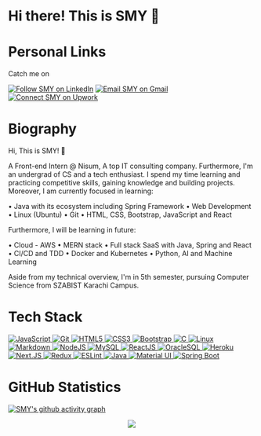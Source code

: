 # Hi there! This is SMY 👋

<h1 align="left">Personal Links</h1>

Catch me on

<p align="left">
  <a href="https://www.linkedin.com/in/sm-y/"><img title="Follow SMY on LinkedIn" src="https://img.shields.io/badge/LinkedIn-0077B5?style=for-the-badge&logo=linkedin&logoColor=white"/></a>
  <a href="mailto:smyaseen164@gmail.com"><img title="Email SMY on Gmail" src="https://img.shields.io/badge/Gmail-D14836?style=for-the-badge&logo=gmail&logoColor=white"/></a>
  <a href="https://www.upwork.com/freelancers/~0120c7b3eef315ce13"><img title="Connect SMY on Upwork" src="https://img.shields.io/badge/Upwork-6FDA44?style=for-the-badge&logo=Upwork&logoColor=white"/></a>
   
  
</p>

<h1 align="left">Biography</h1>

Hi, This is SMY! 👋

A Front-end Intern @ Nisum, A top IT consulting company. Furthermore, I'm an undergrad of CS and a tech enthusiast. I spend my time learning and practicing competitive skills, gaining knowledge and building projects. Moreover, I am currently focused in learning:

• Java with its ecosystem including Spring Framework
• Web Development
• Linux (Ubuntu)
• Git
• HTML, CSS, Bootstrap, JavaScript and React

Furthermore, I will be learning in future:

• Cloud - AWS
• MERN stack
• Full stack SaaS with Java, Spring and React
• CI/CD and TDD
• Docker and Kubernetes
• Python, AI and Machine Learning

Aside from my technical overview, I'm in 5th semester, pursuing Computer Science from SZABIST Karachi Campus.

# Tech Stack

<p align="left">
 <a href="#">
<img alt="JavaScript" src="https://img.shields.io/badge/javascript%20-%23323330.svg?&style=for-the-badge&logo=javascript&logoColor=%23F7DF1E"/>
<img alt="Git" src="https://img.shields.io/badge/git%20-%23F05033.svg?&style=for-the-badge&logo=git&logoColor=white"/>
<img alt="HTML5" src="https://img.shields.io/badge/html5%20-%23E34F26.svg?&style=for-the-badge&logo=html5&logoColor=white"/>
<img alt="CSS3" src="https://img.shields.io/badge/css3%20-%231572B6.svg?&style=for-the-badge&logo=css3&logoColor=white"/>
<img alt="Bootstrap" src="https://img.shields.io/badge/bootstrap%20-%23563D7C.svg?&style=for-the-badge&logo=bootstrap&logoColor=white"/>
<img alt="C" src="https://img.shields.io/badge/c%20-%2300599C.svg?&style=for-the-badge&logo=c&logoColor=white"/>
<img alt="Linux" src="https://img.shields.io/badge/Ubuntu-E95420?style=for-the-badge&logo=ubuntu&logoColor=white" />
<img alt="Markdown" src="https://img.shields.io/badge/markdown-%23000000.svg?&style=for-the-badge&logo=markdown&logoColor=white"/>
<img alt="NodeJS" src="https://img.shields.io/badge/Nodejs-Nodejs?style=for-the-badge&logo=node.js&color=303030"/>
<img alt='MySQL' src="https://img.shields.io/badge/SQL-MySQL?style=for-the-badge&logo=mysql&color=F29111"/>
<img alt='ReactJS' src="https://img.shields.io/badge/ReactJS-ReactJS?style=for-the-badge&logo=react&color=303030"/>   
<img alt='OracleSQL' src="https://img.shields.io/badge/OracleSQL-OracleSQL?style=for-the-badge&logo=oracle&color=F80000"/>
<img alt='Heroku' src="https://img.shields.io/badge/Heroku-Heroku?style=for-the-badge&logo=heroku&color=430098"/>
<img alt='Next.JS' src="https://img.shields.io/badge/NextJS-NextJS?style=for-the-badge&logo=next.js&color=000000"/>
<img alt="Redux" src="https://img.shields.io/badge/Redux-Redux?style=for-the-badge&logo=redux&logoColor=fff&color=764ABC"/>
<img alt="ESLint" src="https://img.shields.io/badge/ESLint-ESLint?style=for-the-badge&logo=eslint&logoColor=fff&color=4B32C3"/>   
<img alt="Java" src="https://img.shields.io/badge/Java-007396?style=for-the-badge&logo=java&logoColor=fff&color=007396"/>
<img alt="Material UI" src="https://img.shields.io/badge/material%2dui-0081CB?style=for-the-badge&logo=material%2Dui&logoColor=fff&color=0081CB"/>
<img alt="Spring Boot" src="https://img.shields.io/badge/Spring-6DB33F?style=for-the-badge&logo=Spring&logoColor=fff&color=6DB33F"/>  
 </a>
</p>

<h1 align="left">GitHub Statistics</h1>

[![SMY's github activity graph](https://activity-graph.herokuapp.com/graph?username=smyaseen&theme=github)](https://github.com/ashutosh00710/github-readme-activity-graph)


<div align="center">
   <img src="https://github-profile-trophy.vercel.app/?username=smyaseen&theme=flat&no-frame=true&margin-w=30" />
</div>              

